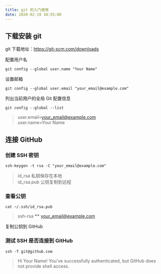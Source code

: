 ```yaml
---
title: git 的入门使用
date: 2020-02-19 10:55:00
---
```


## 下载安装 git

git 下载地址：https://git-scm.com/downloads

配置用户名

```Shell
git config --global user.name "Your Name"
```

设置邮箱

```Shell
git config --global user.email "your_email@example.com"
```

列出当前用户的全局 Git 配置信息

```Shell
git config --global --list
```

> user.email=your_email@example.com  
> user.name=Your Name

## 连接 GitHub

### 创建 SSH 密钥

```shell
ssh-keygen -t rsa -C "your_email@example.com"
```

> id_rsa 私钥保存在本地  
> id_rsa.pub 公钥复制到远程

### 查看公钥

```shell
cat ~/.ssh/id_rsa.pub
```

> ssh-rsa **\*\*** your_email@example.com

复制公钥到 GitHub

### 测试 SSH 是否连接到 GitHub

```shell
ssh -T git@github.com
```

> Hi Your Name! You've successfully authenticated, but GitHub does not provide shell access.
